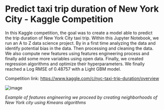 # Predict taxi trip duration of New York City - Kaggle Competition

In this Kaggle competition, the goal was to create a model able to predict the trip duration of New York City taxi trip. Within this Jupyter Notebook, we run an A to Z data science project. By in a first time analyzing the data and identify potential bias in the data. Then processing and cleaning the data. We also compute new features using features engineering process and finally add some more variables using open data. Finally, we created regression algorithms and optimize their hyperparameters. We finally reached a Log RMSE of 0.48757 with a Light GBM model.

Competition link: https://www.kaggle.com/c/nyc-taxi-trip-duration/overview

![image](https://user-images.githubusercontent.com/55701302/100015518-64aa4b80-2dd8-11eb-9e56-d8d945a25f54.png)

*Example of features engineering we proceed by creating neighborhoods of New York city using Kmeans algorithms*

